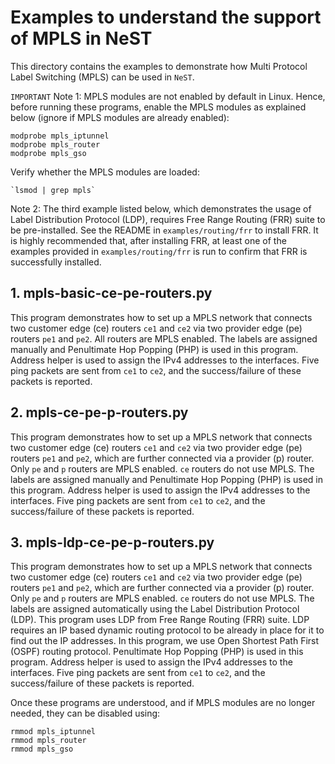 # Examples to understand the support of MPLS in NeST

This directory contains the examples to demonstrate how Multi Protocol Label
Switching (MPLS) can be used in `NeST`.

`IMPORTANT`
Note 1: MPLS modules are not enabled by default in Linux. Hence, before
running these programs, enable the MPLS modules as explained below (ignore if
MPLS modules are already enabled):

```shell
modprobe mpls_iptunnel
modprobe mpls_router
modprobe mpls_gso
```

Verify whether the MPLS modules are loaded:

```shell
`lsmod | grep mpls`
```

Note 2: The third example listed below, which demonstrates the usage of Label
Distribution Protocol (LDP), requires Free Range Routing (FRR) suite to be
pre-installed. See the README in `examples/routing/frr` to install FRR. It is
highly recommended that, after installing FRR, at least one of the examples
provided in `examples/routing/frr` is run to confirm that FRR is successfully
installed.

## 1. mpls-basic-ce-pe-routers.py
This program demonstrates how to set up a MPLS network that connects two
customer edge (ce) routers `ce1` and `ce2` via two provider edge (pe) routers
`pe1` and `pe2`. All routers are MPLS enabled. The labels are assigned
manually and Penultimate Hop Popping (PHP) is used in this program. Address
helper is used to assign the IPv4 addresses to the interfaces. Five ping
packets are sent from `ce1` to `ce2`, and the success/failure of these packets
is reported.

## 2. mpls-ce-pe-p-routers.py
This program demonstrates how to set up a MPLS network that connects two
customer edge (ce) routers `ce1` and `ce2` via two provider edge (pe) routers
`pe1` and `pe2`, which are further connected via a provider (p) router. Only
`pe` and `p` routers are MPLS enabled. `ce` routers do not use MPLS. The
labels are assigned manually and Penultimate Hop Popping (PHP) is used in
this program. Address helper is used to assign the IPv4 addresses to the
interfaces. Five ping packets are sent from `ce1` to `ce2`, and the
success/failure of these packets is reported.

## 3. mpls-ldp-ce-pe-p-routers.py
This program demonstrates how to set up a MPLS network that connects two
customer edge (ce) routers `ce1` and `ce2` via two provider edge (pe) routers
`pe1` and `pe2`, which are further connected via a provider (p) router. Only
`pe` and `p` routers are MPLS enabled. `ce` routers do not use MPLS. The
labels are assigned automatically using the Label Distribution Protocol (LDP).
This program uses LDP from Free Range Routing (FRR) suite. LDP requires an IP
based dynamic routing protocol to be already in place for it to find out the
IP addresses. In this program, we use Open Shortest Path First (OSPF) routing
protocol. Penultimate Hop Popping (PHP) is used in this program. Address helper
is used to assign the IPv4 addresses to the interfaces. Five ping packets are
sent from `ce1` to `ce2`, and the success/failure of these packets is reported.

Once these programs are understood, and if MPLS modules are no longer needed,
they can be disabled using:

```shell
rmmod mpls_iptunnel
rmmod mpls_router
rmmod mpls_gso
```
